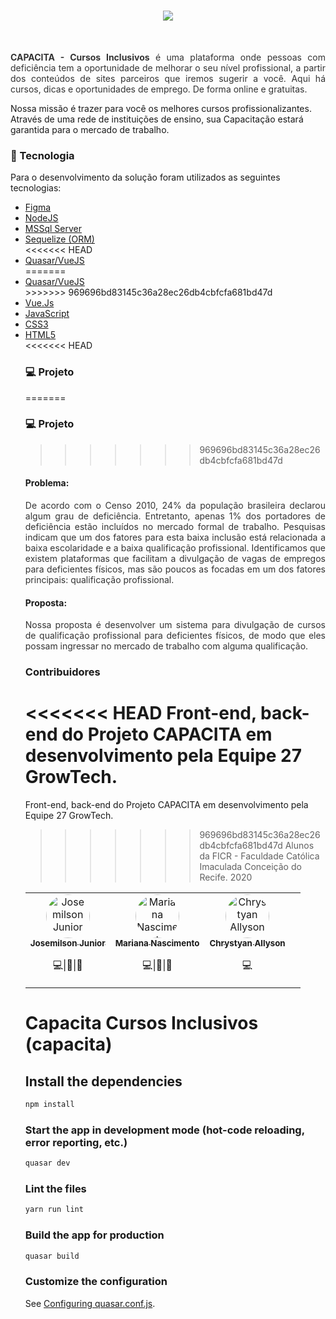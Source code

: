 <h1 align="center">
    <img src="https://i.ibb.co/bRKDwM1/Logo-capacita.png">
</h1>

<br/>

<p align="justify" style="color: #333">
<strong>CAPACITA - Cursos Inclusivos</strong> é uma plataforma onde pessoas com deficiência tem a oportunidade de melhorar o seu nível profissional, a partir dos conteúdos de sites parceiros que iremos sugerir a você. Aqui há cursos, dicas e oportunidades de emprego. De forma online e gratuitas.

Nossa missão é trazer para você os melhores cursos profissionalizantes. Através de uma rede de instituições de ensino, sua Capacitação estará garantida para o mercado de trabalho.
</p>

### :floppy_disk: Tecnologia

Para o desenvolvimento da solução foram utilizados as seguintes tecnologias:

<ul>
  <li><a href="/">Figma</a></li>
  <li><a href="https://nodejs.org/en/">NodeJS</a></li>
  <li><a href="www.microsoft.com/sqlserver/">MSSql Server</a></li>
  <li><a href="https://sequelize.org/">Sequelize (ORM)</a></li>
<<<<<<< HEAD
  <li><a href="https://quasar.dev/">Quasar/VueJS</a></li>
=======
  <li><a href="https://quasar.dev/">Quasar/VueJS</a></li> 
>>>>>>> 969696bd83145c36a28ec26db4cbfcfa681bd47d
  <li><a href="https://vuejs.org/">Vue.Js</a></li>
  <li><a href="https://sass-lang.com/">JavaScript</a></li>
  <li><a href="https://facebook.github.io/jsx/">CSS3</a></li>
  <li><a href="https://developer.mozilla.org/en-US/docs/Web/HTML">HTML5</a></li>
<<<<<<< HEAD


### :computer: Projeto

=======
 
  
### :computer: Projeto

>>>>>>> 969696bd83145c36a28ec26db4cbfcfa681bd47d
#### Problema:
<p align="justify" style="color: #333">
De acordo com o Censo 2010, 24% da população brasileira declarou algum grau de deficiência. Entretanto, apenas 1% dos portadores de deficiência estão incluídos no mercado formal de trabalho. Pesquisas indicam que um dos fatores para esta baixa inclusão está relacionada a baixa escolaridade e a baixa qualificação profissional.
Identificamos que existem plataformas que facilitam a divulgação de vagas de empregos para deficientes físicos, mas são poucos as focadas em um dos fatores principais: qualificação profissional.

#### Proposta:
<p align="justify" style="color: #333">
Nossa proposta é desenvolver um sistema para divulgação de cursos de qualificação profissional para deficientes físicos, de modo que eles possam ingressar no mercado de trabalho com alguma qualificação.
<br/>

###  Contribuidores

<<<<<<< HEAD
Front-end, back-end do Projeto CAPACITA em desenvolvimento pela Equipe 27 GrowTech.
=======
Front-end, back-end do Projeto CAPACITA em desenvolvimento pela Equipe 27 GrowTech. 
>>>>>>> 969696bd83145c36a28ec26db4cbfcfa681bd47d
Alunos da FICR - Faculdade Católica Imaculada Conceição do Recife. 2020

  <table>
  <tr>
      <td align="center" style="border: none;">
      <a href="https://github.com/josemilsonjunior">
        <img style="border-radius: 50px;" src="https://avatars0.githubusercontent.com/u/63685419?s=460&v=4" width="70px;" alt="Josemilson Junior"/>
        <br />
        <sub>
          <b>Josemilson Junior</b>
        </sub>
      </a>
      <br />
      <p><scan title="Code">💻</scan>|<scan title="Documentation">📖</scan>|<scan title="Bugs">🐛</scan></p>
    </td>
    <td align="center" style="border: none;">
      <a href="https://github.com/Marianasn4">
        <img style="border-radius: 50px;" src="https://avatars2.githubusercontent.com/u/49256775?s=400&u=39a91359a22842a90574a9913ba06b28a6ef6ed6&v=4" width="70px;" alt="Mariana Nascimento"/>
        <br />
        <sub>
          <b>Mariana Nascimento</b>
        </sub>
      </a>
      <br />
      <p><scan title="Code">💻</scan>|<scan title="Documentation">📖</scan>|<scan title="Documentation">🎨</scan></p>
    </td>
     <td align="center" style="border: none;">
      <a href="https://github.com/chrystyanallyson">
        <img style="border-radius: 50px;" src="https://avatars3.githubusercontent.com/u/56077910?s=460&u=36aadb491ad0f5dacf5dbc95d5c9e964ef72662a&v=4" width="70px;" alt="Chrystyan Allyson"/>
        <br />
        <sub>
          <b>Chrystyan Allyson</b>
        </sub>
      </a>
      <br />
      <p><scan title="Code">💻</scan></p>
    </td>
    <td align="center" style="border: none;">
    </tr>
</table>

# Capacita Cursos Inclusivos (capacita)

## Install the dependencies
```bash
npm install
```

### Start the app in development mode (hot-code reloading, error reporting, etc.)
```bash
quasar dev
```

### Lint the files
```bash
yarn run lint
```

### Build the app for production
```bash
quasar build
```

### Customize the configuration
See [Configuring quasar.conf.js](https://quasar.dev/quasar-cli/quasar-conf-js).
